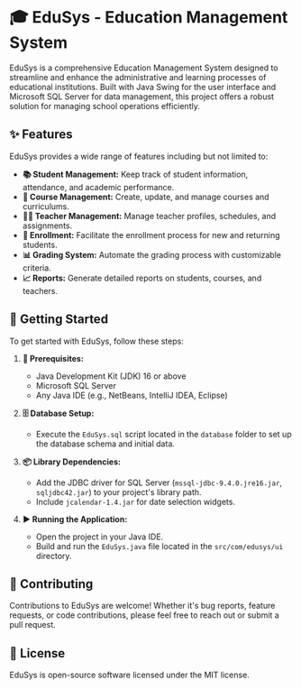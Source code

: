 # 🎓 EduSys - Education Management System

EduSys is a comprehensive Education Management System designed to streamline and enhance the administrative and learning processes of educational institutions. Built with Java Swing for the user interface and Microsoft SQL Server for data management, this project offers a robust solution for managing school operations efficiently.

## ✨ Features

EduSys provides a wide range of features including but not limited to:

- **📚 Student Management:** Keep track of student information, attendance, and academic performance.
- **📘 Course Management:** Create, update, and manage courses and curriculums.
- **👩‍🏫 Teacher Management:** Manage teacher profiles, schedules, and assignments.
- **📝 Enrollment:** Facilitate the enrollment process for new and returning students.
- **📊 Grading System:** Automate the grading process with customizable criteria.
- **📈 Reports:** Generate detailed reports on students, courses, and teachers.

## 🚀 Getting Started

To get started with EduSys, follow these steps:

1. **🔧 Prerequisites:**
    - Java Development Kit (JDK) 16 or above
    - Microsoft SQL Server
    - Any Java IDE (e.g., NetBeans, IntelliJ IDEA, Eclipse)

2. **🗄️ Database Setup:**
    - Execute the `EduSys.sql` script located in the `database` folder to set up the database schema and initial data.

3. **📦 Library Dependencies:**
    - Add the JDBC driver for SQL Server (`mssql-jdbc-9.4.0.jre16.jar`, `sqljdbc42.jar`) to your project's library path.
    - Include `jcalendar-1.4.jar` for date selection widgets.

4. **▶️ Running the Application:**
    - Open the project in your Java IDE.
    - Build and run the `EduSys.java` file located in the `src/com/edusys/ui` directory.

## 🤝 Contributing

Contributions to EduSys are welcome! Whether it's bug reports, feature requests, or code contributions, please feel free to reach out or submit a pull request.

## 📜 License

EduSys is open-source software licensed under the MIT license.

